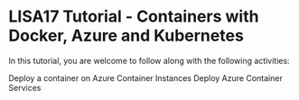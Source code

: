 # LISA17 Tutorial - Containers with Docker, Azure and Kubernetes

In this tutorial, you are welcome to follow along with the following activities:

Deploy a container on Azure Container Instances
Deploy Azure Container Services

